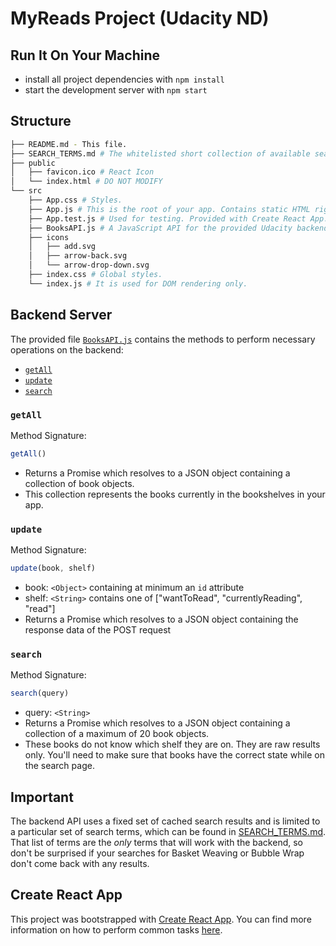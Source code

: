 # MyReads Project (Udacity ND)

## Run It On Your Machine

* install all project dependencies with `npm install`
* start the development server with `npm start`

## Structure
```bash
├── README.md - This file.
├── SEARCH_TERMS.md # The whitelisted short collection of available search terms for you to use with your app.
├── public
│   ├── favicon.ico # React Icon
│   └── index.html # DO NOT MODIFY
└── src
    ├── App.css # Styles. 
    ├── App.js # This is the root of your app. Contains static HTML right now.
    ├── App.test.js # Used for testing. Provided with Create React App. 
    ├── BooksAPI.js # A JavaScript API for the provided Udacity backend. Instructions for the methods are below.
    ├── icons 
    │   ├── add.svg
    │   ├── arrow-back.svg
    │   └── arrow-drop-down.svg
    ├── index.css # Global styles. 
    └── index.js # It is used for DOM rendering only.
```


## Backend Server

The provided file [`BooksAPI.js`](src/BooksAPI.js) contains the methods to perform necessary operations on the backend:

* [`getAll`](#getall)
* [`update`](#update)
* [`search`](#search)

### `getAll`

Method Signature:

```js
getAll()
```

* Returns a Promise which resolves to a JSON object containing a collection of book objects.
* This collection represents the books currently in the bookshelves in your app.

### `update`

Method Signature:

```js
update(book, shelf)
```

* book: `<Object>` containing at minimum an `id` attribute
* shelf: `<String>` contains one of ["wantToRead", "currentlyReading", "read"]  
* Returns a Promise which resolves to a JSON object containing the response data of the POST request

### `search`

Method Signature:

```js
search(query)
```

* query: `<String>`
* Returns a Promise which resolves to a JSON object containing a collection of a maximum of 20 book objects.
* These books do not know which shelf they are on. They are raw results only. You'll need to make sure that books have the correct state while on the search page.

## Important
The backend API uses a fixed set of cached search results and is limited to a particular set of search terms, which can be found in [SEARCH_TERMS.md](SEARCH_TERMS.md). That list of terms are the _only_ terms that will work with the backend, so don't be surprised if your searches for Basket Weaving or Bubble Wrap don't come back with any results.

## Create React App

This project was bootstrapped with [Create React App](https://github.com/facebookincubator/create-react-app). You can find more information on how to perform common tasks [here](https://github.com/facebookincubator/create-react-app/blob/master/packages/react-scripts/template/README.md).
